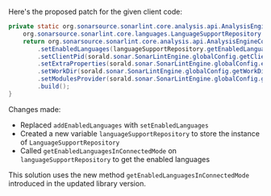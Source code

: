 Here's the proposed patch for the given client code:

```java
private static org.sonarsource.sonarlint.core.analysis.api.AnalysisEngineConfiguration buildAnalysisEngineConfiguration() {
    org.sonarsource.sonarlint.core.languages.LanguageSupportRepository languageSupportRepository = sorald.sonar.SonarLintEngine.globalConfig.getLanguageSupportRepository();
    return org.sonarsource.sonarlint.core.analysis.api.AnalysisEngineConfiguration.builder()
        .setEnabledLanguages(languageSupportRepository.getEnabledLanguagesInConnectedMode())
        .setClientPid(sorald.sonar.SonarLintEngine.globalConfig.getClientPid())
        .setExtraProperties(sorald.sonar.SonarLintEngine.globalConfig.extraProperties())
        .setWorkDir(sorald.sonar.SonarLintEngine.globalConfig.getWorkDir())
        .setModulesProvider(sorald.sonar.SonarLintEngine.globalConfig.getModulesProvider())
        .build();
}
```

Changes made:

- Replaced `addEnabledLanguages` with `setEnabledLanguages`
- Created a new variable `languageSupportRepository` to store the instance of `LanguageSupportRepository`
- Called `getEnabledLanguagesInConnectedMode` on `languageSupportRepository` to get the enabled languages

This solution uses the new method `getEnabledLanguagesInConnectedMode` introduced in the updated library version.